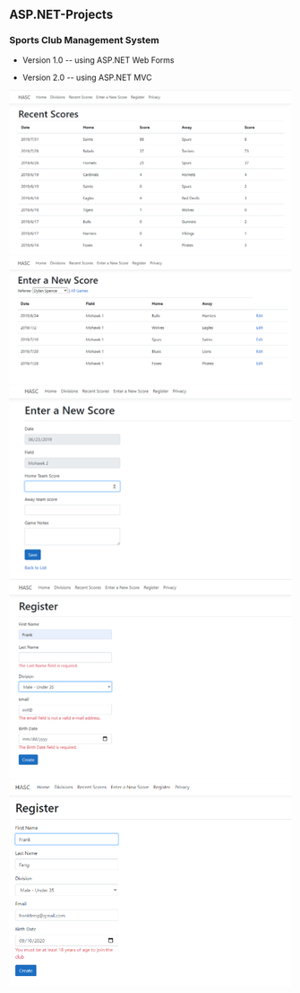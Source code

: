 ## ASP.NET-Projects

### Sports Club Management System

* Version 1.0 -- using ASP.NET Web Forms

* Version 2.0 -- using ASP.NET MVC

<img src = "screenshots/screenshot1.PNG" >
<img src = "screenshots/screenshot2.PNG" >
<img src = "screenshots/screenshot2-1.PNG" >
<img src = "screenshots/screenshot3.PNG" >
<img src = "screenshots/screenshot4.PNG" >



